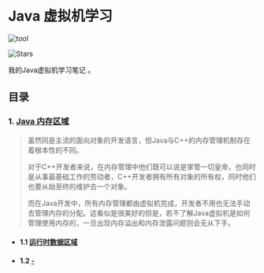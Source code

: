 # Java 虚拟机学习

![tool](https://img.shields.io/badge/tool-markdown-white.svg)

![Stars](https://img.shields.io/github/stars/Tompes/JVM-Learning-Notes.svg)

我的Java虚拟机学习笔记 。

## 目录

### 1.  [Java 内存区域](./1.Java内存区域/)

> ​	虽然同是主流的面向对象的开发语言，但Java与C++的内存管理机制存在着根本性的不同。
>
> 对于C++开发者来说，在内存管理中他们既可以说是掌管一切皇帝，也同时是从事最基础工作的劳动者，C++开发者拥有所有对象的所有权，同时他们也要从始至终的维护去一个对象。
>
> 而在Java开发中，所有内存管理都由虚拟机完成，开发者不用也无法手动去管理内存的分配。这看似是很美好的但是，若不了解Java虚拟机是如何管理使用内存的，一旦出现内存溢出和内存泄露问题则会无从下手。

* #### 1.1 [运行时数据区域](./1.Java内存区域/1.1运行时数据区域.md)

* #### 1.2 [-]()





